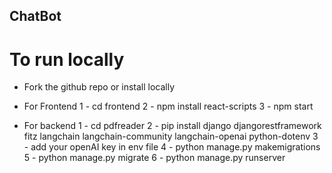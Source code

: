 ## ChatBot

# To run locally 
- Fork the github repo or install locally

- For Frontend
  1 - cd frontend
  2 - npm install react-scripts
  3 - npm start

- For backend
  1 - cd pdfreader
  2 - pip install django djangorestframework fitz langchain langchain-community langchain-openai python-dotenv
  3 - add your openAI key in env file
  4 - python manage.py makemigrations
  5 - python manage.py migrate
  6 - python manage.py runserver

  

